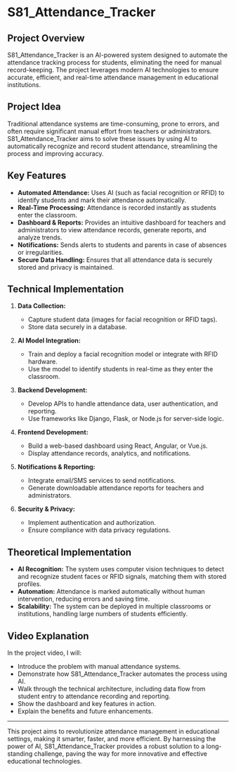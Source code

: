 # S81_Attendance_Tracker

## Project Overview

S81_Attendance_Tracker is an AI-powered system designed to automate the attendance tracking process for students, eliminating the need for manual record-keeping. The project leverages modern AI technologies to ensure accurate, efficient, and real-time attendance management in educational institutions.

## Project Idea

Traditional attendance systems are time-consuming, prone to errors, and often require significant manual effort from teachers or administrators. S81_Attendance_Tracker aims to solve these issues by using AI to automatically recognize and record student attendance, streamlining the process and improving accuracy.

## Key Features

- **Automated Attendance:** Uses AI (such as facial recognition or RFID) to identify students and mark their attendance automatically.
- **Real-Time Processing:** Attendance is recorded instantly as students enter the classroom.
- **Dashboard & Reports:** Provides an intuitive dashboard for teachers and administrators to view attendance records, generate reports, and analyze trends.
- **Notifications:** Sends alerts to students and parents in case of absences or irregularities.
- **Secure Data Handling:** Ensures that all attendance data is securely stored and privacy is maintained.

## Technical Implementation

1. **Data Collection:**
   - Capture student data (images for facial recognition or RFID tags).
   - Store data securely in a database.

2. **AI Model Integration:**
   - Train and deploy a facial recognition model or integrate with RFID hardware.
   - Use the model to identify students in real-time as they enter the classroom.

3. **Backend Development:**
   - Develop APIs to handle attendance data, user authentication, and reporting.
   - Use frameworks like Django, Flask, or Node.js for server-side logic.

4. **Frontend Development:**
   - Build a web-based dashboard using React, Angular, or Vue.js.
   - Display attendance records, analytics, and notifications.

5. **Notifications & Reporting:**
   - Integrate email/SMS services to send notifications.
   - Generate downloadable attendance reports for teachers and administrators.

6. **Security & Privacy:**
   - Implement authentication and authorization.
   - Ensure compliance with data privacy regulations.

## Theoretical Implementation

- **AI Recognition:** The system uses computer vision techniques to detect and recognize student faces or RFID signals, matching them with stored profiles.
- **Automation:** Attendance is marked automatically without human intervention, reducing errors and saving time.
- **Scalability:** The system can be deployed in multiple classrooms or institutions, handling large numbers of students efficiently.

## Video Explanation

In the project video, I will:
- Introduce the problem with manual attendance systems.
- Demonstrate how S81_Attendance_Tracker automates the process using AI.
- Walk through the technical architecture, including data flow from student entry to attendance recording and reporting.
- Show the dashboard and key features in action.
- Explain the benefits and future enhancements.

---

This project aims to revolutionize attendance management in educational settings, making it smarter, faster, and more efficient. By harnessing the power of AI, S81_Attendance_Tracker provides a robust solution to a long-standing challenge, paving the way for more innovative and effective educational technologies.